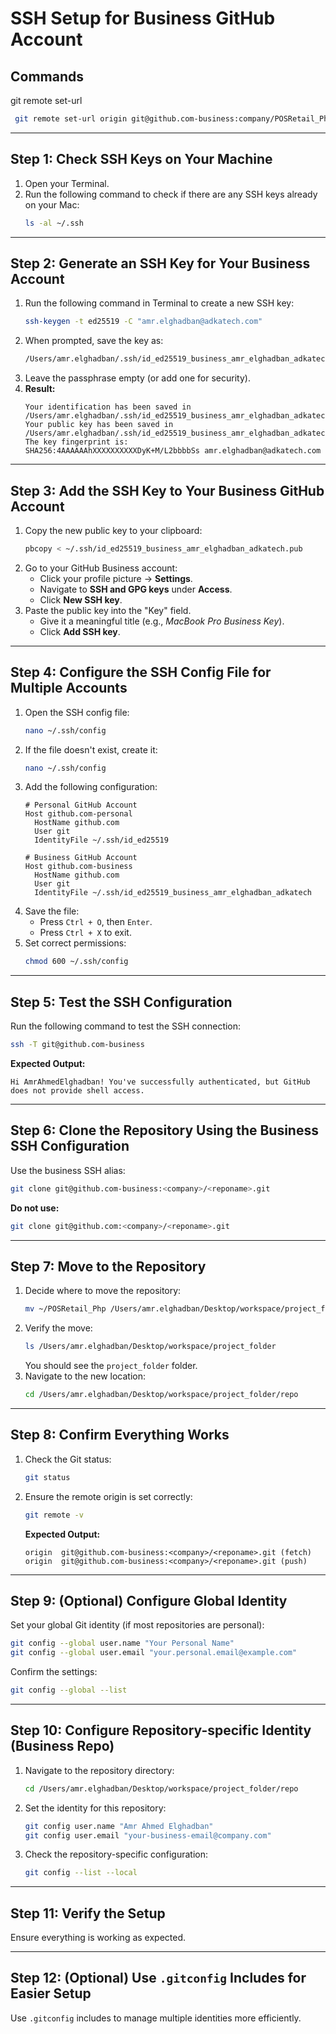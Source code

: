 # SSH Setup for Business GitHub Account

## Commands 
git remote set-url
  ```bash
   git remote set-url origin git@github.com-business:company/POSRetail_Php.git
   ```
---

## Step 1: Check SSH Keys on Your Machine
1. Open your Terminal.
2. Run the following command to check if there are any SSH keys already on your Mac:
   ```bash
   ls -al ~/.ssh
   ```
---

## Step 2: Generate an SSH Key for Your Business Account
1. Run the following command in Terminal to create a new SSH key:
   ```bash
   ssh-keygen -t ed25519 -C "amr.elghadban@adkatech.com"
   ```
2. When prompted, save the key as:
   ```bash
   /Users/amr.elghadban/.ssh/id_ed25519_business_amr_elghadban_adkatech
   ```
3. Leave the passphrase empty (or add one for security).
4. **Result:**
   ```
   Your identification has been saved in /Users/amr.elghadban/.ssh/id_ed25519_business_amr_elghadban_adkatech
   Your public key has been saved in /Users/amr.elghadban/.ssh/id_ed25519_business_amr_elghadban_adkatech.pub
   The key fingerprint is: 
   SHA256:4AAAAAAhXXXXXXXXXXDyK+M/L2bbbbSs amr.elghadban@adkatech.com
   ```
---

## Step 3: Add the SSH Key to Your Business GitHub Account
1. Copy the new public key to your clipboard:
   ```bash
   pbcopy < ~/.ssh/id_ed25519_business_amr_elghadban_adkatech.pub
   ```
2. Go to your GitHub Business account:
   - Click your profile picture → **Settings**.
   - Navigate to **SSH and GPG keys** under **Access**.
   - Click **New SSH key**.
3. Paste the public key into the "Key" field.
   - Give it a meaningful title (e.g., *MacBook Pro Business Key*).
   - Click **Add SSH key**.
---

## Step 4: Configure the SSH Config File for Multiple Accounts
1. Open the SSH config file:
   ```bash
   nano ~/.ssh/config
   ```
2. If the file doesn't exist, create it:
   ```bash
   nano ~/.ssh/config
   ```
3. Add the following configuration:
   ```
   # Personal GitHub Account
   Host github.com-personal
     HostName github.com
     User git
     IdentityFile ~/.ssh/id_ed25519

   # Business GitHub Account
   Host github.com-business
     HostName github.com
     User git
     IdentityFile ~/.ssh/id_ed25519_business_amr_elghadban_adkatech
   ```
4. Save the file:
   - Press `Ctrl + O`, then `Enter`.
   - Press `Ctrl + X` to exit.
5. Set correct permissions:
   ```bash
   chmod 600 ~/.ssh/config
   ```
---

## Step 5: Test the SSH Configuration
Run the following command to test the SSH connection:
```bash
ssh -T git@github.com-business
```
**Expected Output:**
```
Hi AmrAhmedElghadban! You've successfully authenticated, but GitHub does not provide shell access.
```
---

## Step 6: Clone the Repository Using the Business SSH Configuration
Use the business SSH alias:
```bash
git clone git@github.com-business:<company>/<reponame>.git
```
**Do not use:**
```bash
git clone git@github.com:<company>/<reponame>.git
```
---

## Step 7: Move to the Repository
1. Decide where to move the repository:
   ```bash
   mv ~/POSRetail_Php /Users/amr.elghadban/Desktop/workspace/project_folder
   ```
2. Verify the move:
   ```bash
   ls /Users/amr.elghadban/Desktop/workspace/project_folder
   ```
   You should see the `project_folder` folder.
3. Navigate to the new location:
   ```bash
   cd /Users/amr.elghadban/Desktop/workspace/project_folder/repo
   ```
---

## Step 8: Confirm Everything Works
1. Check the Git status:
   ```bash
   git status
   ```
2. Ensure the remote origin is set correctly:
   ```bash
   git remote -v
   ```
   **Expected Output:**
   ```
   origin  git@github.com-business:<company>/<reponame>.git (fetch)
   origin  git@github.com-business:<company>/<reponame>.git (push)
   ```
---

## Step 9: (Optional) Configure Global Identity
Set your global Git identity (if most repositories are personal):
```bash
git config --global user.name "Your Personal Name"
git config --global user.email "your.personal.email@example.com"
```
Confirm the settings:
```bash
git config --global --list
```
---

## Step 10: Configure Repository-specific Identity (Business Repo)
1. Navigate to the repository directory:
   ```bash
   cd /Users/amr.elghadban/Desktop/workspace/project_folder/repo
   ```
2. Set the identity for this repository:
   ```bash
   git config user.name "Amr Ahmed Elghadban"
   git config user.email "your-business-email@company.com"
   ```
3. Check the repository-specific configuration:
   ```bash
   git config --list --local
   ```
---

## Step 11: Verify the Setup
Ensure everything is working as expected.

---

## Step 12: (Optional) Use `.gitconfig` Includes for Easier Setup
Use `.gitconfig` includes to manage multiple identities more efficiently.




